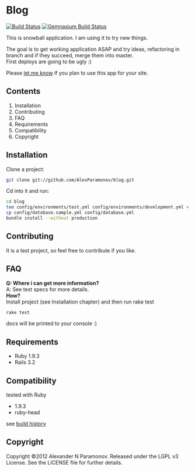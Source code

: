 Blog
=====================
[![Build Status](https://secure.travis-ci.org/AlexParamonov/blog.png)](http://travis-ci.org/AlexParamonov/blog)
[![Gemnasium Build Status](https://gemnasium.com/AlexParamonov/blog.png)](http://gemnasium.com/AlexParamonov/blog)

This is snowball application.
I am using it to try new things.

The goal is to get working application ASAP and try ideas, refactoring in branch and if they succeed, merge them into master.  
First deploys are going to be ugly :)

Please [let me know](mailto:alexander.n.paramonov@gmail.com) if you plan to use this app for your site.  

Contents
---------
1. Installation
1. Contributing
1. FAQ
1. Requirements
1. Compatibility
1. Copyright

Installation
------------
Сlone a project:

``` sh
git clone git://github.com/AlexParamonov/blog.git
```

Cd into it and run:

``` sh
cd blog
tee config/environments/test.yml config/environments/development.yml < config/environments/environment.sample.yml > /dev/null
cp config/database.sample.yml config/database.yml
bundle install --without production
```

Contributing
-------------
It is a test project, so feel free to contribute if you like.  


FAQ
---
__Q: Where i can get more information?__  
A: See test specs for more details.  
__How?__  
Install project (see Installation chapter) and then run rake test  

``` sh
rake test
```

docs will be printed to your console :)  

Requirements
------------

* Ruby 1.9.3
* Rails 3.2

Compatibility
-------------
tested with Ruby

* 1.9.3
* ruby-head

see [build history](http://travis-ci.org/#!/AlexParamonov/blog/builds)

Copyright
---------
Copyright ©2012 Alexander N Paramonov.
Released under the LGPL v3 License. See the LICENSE file for further details.
